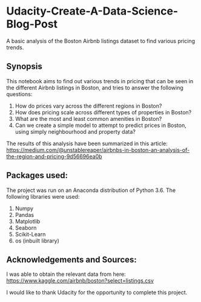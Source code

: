 # Udacity-Create-A-Data-Science-Blog-Post
A basic analysis of the Boston Airbnb listings dataset to find various pricing trends.

## Synopsis
This notebook aims to find out various trends in pricing that can be seen in the different Airbnb listings in Boston, and tries to answer the following questions:
1. How do prices vary across the different regions in Boston?
2. How does pricing scale across different types of properties in Boston?
3. What are the most and least common amenities in Boston?
4. Can we create a simple model to attempt to predict prices in Boston, using simply neighbourhood and property data?

The results of this analysis have been summarized in this article: https://medium.com/@unstablereaper/airbnbs-in-boston-an-analysis-of-the-region-and-pricing-9d56696ea0b

## Packages used:
The project was run on an Anaconda distribution of Python 3.6. The following libraries were used:
1. Numpy
2. Pandas
3. Matplotlib
4. Seaborn
5. Scikit-Learn
6. os (inbuilt library)

## Acknowledgements and Sources:
I was able to obtain the relevant data from here:
https://www.kaggle.com/airbnb/boston?select=listings.csv

I would like to thank Udacity for the opportunity to complete this project.
